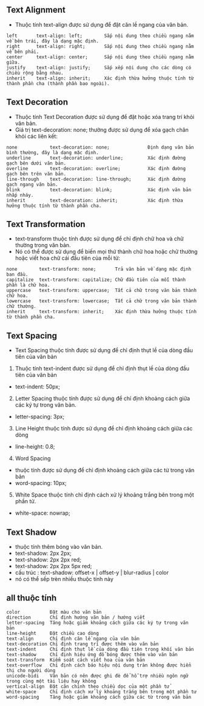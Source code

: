 ## Text Alignment

- Thuộc tính text-align được sử dụng để đặt căn lề ngang của văn bản.

```console
left	   text-align: left;	    Sắp nội dung theo chiều ngang nằm về bên trái, đây là dạng mặc định.
right	   text-align: right;	    Sắp nội dung theo chiều ngang nằm về bên phải.
center	   text-align: center;	    Sắp nội dung theo chiều ngang nằm giữa.
justify	   text-align: justify;  	Sắp xếp nội dung cho các dòng có chiều rộng bằng nhau.
inherit	   text-align: inherit; 	Xác định thừa hưởng thuộc tính từ thành phần cha (thành phần bao ngoài).
```

## Text Decoration

- Thuộc tính Text Decoration được sử dụng để đặt hoặc xóa trang trí khỏi văn bản.
- Giá trị text-decoration: none; thường được sử dụng để xóa gạch chân khỏi các liên kết:

```console
none	        text-decoration: none;          	Định dạng văn bản bình thường, đây là dạng mặc định.
underline	    text-decoration: underline;	        Xác định đường gạch bên dưới văn bản.
overline	    text-decoration: overline;      	Xác định đường gạch bên trên văn bản.
line-through	text-decoration: line-through;  	Xác định đường gạch ngang văn bản.
blink	        text-decoration: blink;	            Xác định văn bản nhấp nháy.
inherit	        text-decoration: inherit;	        Xác định thừa hưởng thuộc tính từ thành phần cha.
```

## Text Transformation

- text-transform thuộc tính được sử dụng để chỉ định chữ hoa và chữ thường trong văn bản.
- Nó có thể được sử dụng để biến mọi thứ thành chữ hoa hoặc chữ thường hoặc viết hoa chữ cái đầu tiên của mỗi từ:

```console
none	    text-transform: none;	    Trả văn bản về dạng mặc định ban đầu.
capitalize	text-transform: capitalize;	Chữ đầu tiên của mỗi thành phần là chữ hoa.
uppercase	text-transform: uppercase;	Tất cả chữ trong văn bản thành chữ hoa.
lowercase	text-transform: lowercase;	Tất cả chữ trong văn bản thành chữ thường.
inherit	    text-transform: inherit;	Xác định thừa hưởng thuộc tính từ thành phần cha.
```

## Text Spacing

- Text Spacing thuộc tính được sử dụng để chỉ định thụt lề của dòng đầu tiên của văn bản

1. Thuộc tính text-indent được sử dụng để chỉ định thụt lề của dòng đầu tiên của văn bản

- text-indent: 50px;

2. Letter Spacing thuộc tính được sử dụng để chỉ định khoảng cách giữa các ký tự trong văn bản.

- letter-spacing: 3px;

3. Line Height thuộc tính được sử dụng để chỉ định khoảng cách giữa các dòng

- line-height: 0.8;

4. Word Spacing

- thuộc tính được sử dụng để chỉ định khoảng cách giữa các từ trong văn bản
- word-spacing: 10px;

5. White Space thuộc tính chỉ định cách xử lý khoảng trắng bên trong một phần tử.

- white-space: nowrap;

## Text Shadow

- thuộc tính thêm bóng vào văn bản.
- text-shadow: 2px 2px;
- text-shadow: 2px 2px red;
- text-shadow: 2px 2px 5px red;
- cấu trúc : text-shadow: offset-x | offset-y | blur-radius | color
- nó có thể sếp trèn nhiều thuộc tính này

## all thuộc tính

```console
color	        Đặt màu cho văn bản
direction	    Chỉ định hướng văn bản / hướng viết
letter-spacing	Tăng hoặc giảm khoảng cách giữa các ký tự trong văn bản
line-height	    Đặt chiều cao dòng
text-align	    Chỉ định căn lề ngang của văn bản
text-decoration	Chỉ định trang trí được thêm vào văn bản
text-indent	    Chỉ định thụt lề của dòng đầu tiên trong khối văn bản
text-shadow	    Chỉ định hiệu ứng đổ bóng được thêm vào văn bản
text-transform	Kiểm soát cách viết hoa của văn bản
text-overflow	Chỉ định cách báo hiệu nội dung tràn không được hiển thị cho người dùng
unicode-bidi	Văn bản có nên được ghi đè để hỗ trợ nhiều ngôn ngữ trong cùng một tài liệu hay không
vertical-align	Đặt căn chỉnh theo chiều dọc của một phần tử
white-space	    Chỉ định cách xử lý khoảng trắng bên trong một phần tử
word-spacing	Tăng hoặc giảm khoảng cách giữa các từ trong văn bản
```
